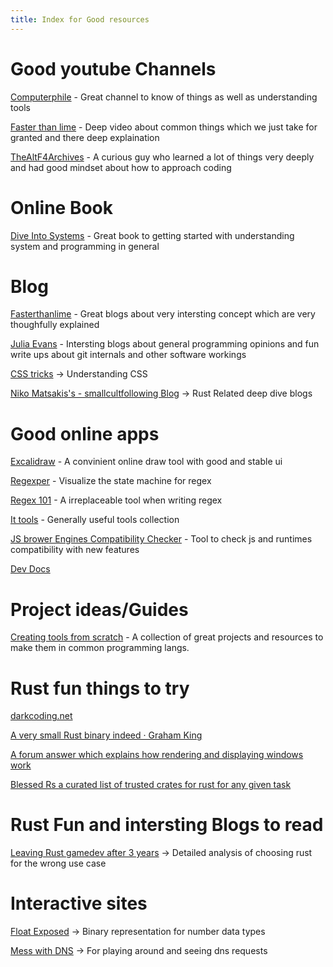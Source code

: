 ```yaml
---
title: Index for Good resources
---
```


# Good youtube Channels


[Computerphile](https://www.youtube.com/@Computerphile/featured) - Great channel to know of things as well as understanding tools


[Faster than lime](https://www.youtube.com/@fasterthanlime) - Deep video about common things which we just take for granted and there deep explaination


[TheAltF4Archives](https://www.youtube.com/@TheAltF4Archives/videos) - A curious guy who learned a lot of things very deeply and had good mindset about how to approach coding




# Online Book


[Dive Into Systems](https://diveintosystems.org/book/introduction.html) - Great book to getting started with understanding system and programming in general





# Blog


[Fasterthanlime](https://fasterthanli.me/) - Great blogs about very intersting concept which are very thoughfully explained


[Julia Evans](https://jvns.ca/) - Intersting blogs about general programming opinions and fun write ups about git internals and other software workings


[CSS tricks](https://css-tricks.com) -> Understanding CSS


[Niko Matsakis's - smallcultfollowing Blog](https://smallcultfollowing.com/babysteps/) -> Rust Related deep dive blogs





# Good online apps


[Excalidraw](https://excalidraw.com/)      - A convinient online draw tool with good and stable ui


[Regexper](https://regexper.com/)          - Visualize the state machine for regex


[Regex 101](https://regex101.com/)         - A irreplaceable tool when writing regex


[It tools](https://it-tools.tech/)         - Generally useful tools collection


[JS brower Engines Compatibility Checker](https://test262.fyi/#) - Tool to check js and runtimes compatibility with new features


[Dev Docs](https://devdocs.io)





# Project ideas/Guides


[Creating tools from scratch](https://github.com/codecrafters-io/build-your-own-x)     - A collection of great projects and resources to make them in common programming langs.





# Rust fun things to try


[darkcoding.net](https://darkcoding.net/)


[A very small Rust binary indeed · Graham King](https://darkcoding.net/software/a-very-small-rust-binary-indeed/)


[A forum answer which explains how rendering and displaying windows work](https://users.rust-lang.org/t/i-cant-find-glutin-tutorials/93482/2)


[Blessed Rs a curated list of trusted crates for rust for any given task](https://blessed.rs/crates)





# Rust Fun and intersting Blogs to read


[Leaving Rust gamedev after 3 years](https://loglog.games/blog/leaving-rust-gamedev/) -> Detailed analysis of choosing rust for the wrong use case





# Interactive sites


[Float Exposed](https://float.exposed/0x44bf9400) -> Binary representation for number data types


[Mess with DNS](https://messwithdns.net/) -> For playing around and seeing dns requests
